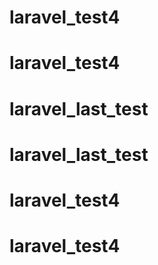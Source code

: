 # laravel_test4
# laravel_test4
# laravel_last_test
# laravel_last_test
# laravel_test4
# laravel_test4
